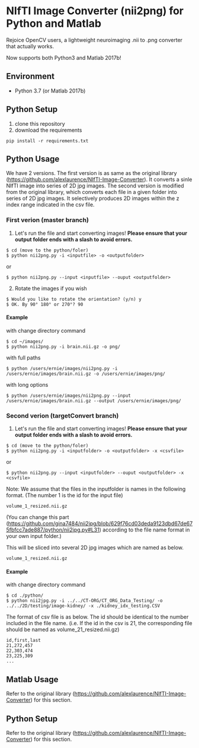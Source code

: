 # NIfTI Image Converter (nii2png) for Python and Matlab
Rejoice OpenCV users, a lightweight neuroimaging .nii to .png converter that actually works. 

Now supports both Python3 and Matlab 2017b!

## Environment
* Python 3.7 (or Matlab 2017b)

## Python Setup
1. clone this repository
2. download the requirements
```
pip install -r requirements.txt
```

## Python Usage 

We have 2 versions.
The first version is as same as the original library (https://github.com/alexlaurence/NIfTI-Image-Converter). It converts a sinle NIfTI image into series of 2D jpg images.
The second version is modified from the original library, which converts each file in a given folder into series of 2D jpg images. It selectively produces 2D images within the z index range indicated in the csv file.

### First verion (master branch)
1. Let's run the file and start converting images! **Please ensure that your output folder ends with a slash to avoid errors.**

```
$ cd (move to the python/foler)
$ python nii2png.py -i <inputfile> -o <outputfolder>
```

or

```
$ python nii2png.py --input <inputfile> --ouput <outputfolder>
```


2. Rotate the images if you wish

```
$ Would you like to rotate the orientation? (y/n) y
$ OK. By 90° 180° or 270°? 90
```

#### Example

with change directory command

```
$ cd ~/images/
$ python nii2png.py -i brain.nii.gz -o png/
```

with full paths

```
$ python /users/ernie/images/nii2png.py -i /users/ernie/images/brain.nii.gz -o /users/ernie/images/png/
```

with long options


```
$ python /users/ernie/images/nii2png.py --input /users/ernie/images/brain.nii.gz --output /users/ernie/images/png/
```

### Second verion (targetConvert branch)
1. Let's run the file and start converting images! **Please ensure that your output folder ends with a slash to avoid errors.**

```
$ cd (move to the python/foler)
$ python nii2png.py -i <inputfolder> -o <outputfolder> -x <csvfile>
```

or

```
$ python nii2png.py --input <inputfolder> --ouput <outputfolder> -x <csvfile>
```

Note: We assume that the files in the inputfolder is names in the following format. (The number 1 is the id for the input file)
```
volume_1_resized.nii.gz
```
(You can change this part (https://github.com/gina7484/nii2jpg/blob/629f76cd03deda9123dbd67de675fbfcc7ade887/python/nii2jpg.py#L31) according to the file name format in your own input folder.)

This will be sliced into several 2D jpg images which are named as below.
```
volume_1_resized.nii.gz
```

#### Example

with change directory command

```
$ cd ./python/
$ python nii2jpg.py -i ../../CT-ORG/CT_ORG_Data_Testing/ -o ../../2D/testing/image-kidney/ -x ./kidney_idx_testing.CSV
```
The format of csv file is as below. The id should be identical to the number included in the file name. (i.e. If the id in the csv is 21, the corresponding file should be named as volume_21_resized.nii.gz)
```
id,first,last
21,272,457
22,303,474
23,225,309
...
```

## Matlab Usage
Refer to the original library (https://github.com/alexlaurence/NIfTI-Image-Converter) for this section.

## Python Setup
Refer to the original library (https://github.com/alexlaurence/NIfTI-Image-Converter) for this section.
